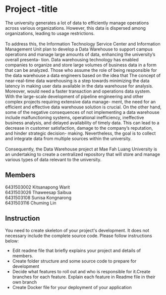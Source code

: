 # Project -title

The university generates a lot of data to efficiently manage operations across various organizations. However, this data is dispersed among organizations, leading to usage restrictions. \
  \
  To address this, the Information Technology Service Center and Information Management Unit plan to develop a Data Warehouse to support campus operations and manage large amounts of data, enhancing the university’s overall presenta- tion. Data warehousing technology has enabled companies to organize and store large volumes of business data in a form that can be analyzed. Those who assume the role of being responsible for the data warehouse a data engineers based on the idea that The concept of near-real-time data warehousing is a step towards minimizing the data latency in making user data available in the data warehouse for analysis. Moreover, would need a faster transaction and operations data system. With the large-scale development of pipeline engineering and other complex projects requiring extensive data manage- ment, the need for an efficient and effective data warehouse solution is crucial. On the other hand, some of the negative consequences of not implementing a data warehouse include malfunctioning systems, operational inefficiency, ineffective business analysis, and delayed availability of timely data. This can lead to a decrease in customer satisfaction, damage to the company’s reputation, and hinder strategic decision- making. Nevertheless, the goal is to collect and integrate data from multiple sources within the university. \
  \
  Consequently, the Data Warehouse project at Mae Fah Luang University is an undertaking to create a centralized repository that will store and manage various types of data relevant to the university.
## Members

6431503002 Kitsanapong Warit\
6431503026 Thaweesap Saibua\
6431503108 Sunisa Kongnarong\
6431503116 Chuming Lin

## Instruction
You need to create skeleton of your project's development. It does not necessary include the complete source code. Please follow instructions below:
- Edit readme file that briefly explains your project and details of members.​ 
- Create folder structure and some source code to prepare for development
- Decide what features to roll out and who is responsible for it.​ Create branches for each feature. Explain each feature in Readme file in their own branch​ 
- Create Docker file for your deployment of your application 
